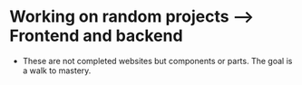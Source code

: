 # Working on random projects --> Frontend and backend
- These are not completed websites but components or parts. The goal is a walk to mastery. 
